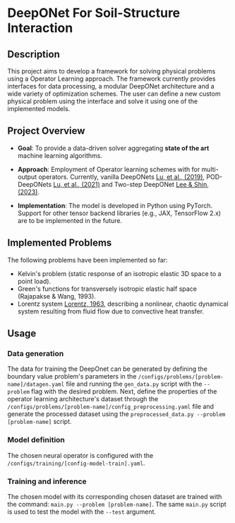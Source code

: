 # DeepONet For Soil-Structure Interaction

## Description

This project aims to develop a framework for solving physical problems using a Operator Learning approach. The framework currently provides interfaces for data processing, a modular DeepONet architecture and a wide variety of optimization schemes. The user can define a new custom physical problem using the interface and solve it using one of the implemented models.

## Project Overview

- **Goal**: To provide a data-driven solver aggregating **state of the art** machine learning algorithms.

- **Approach**: Employment of Operator learning schemes with for multi-output operators. Currently, vanilla DeepONets [Lu, et al., (2019)](https://arxiv.org/abs/1910.03193), POD-DeepONets [Lu, et al., (2021)](https://arxiv.org/abs/2111.05512) and Two-step DeepONet [Lee & Shin, (2023)](https://arxiv.org/abs/2309.01020).
  
- **Implementation**: The model is developed in Python using PyTorch. Support for other tensor backend libraries (e.g., JAX, TensorFlow 2.x) are to be implemented in the future.

## Implemented Problems

The following problems have been implemented so far:

- Kelvin's problem (static response of an isotropic elastic 3D space to a point load).
- Green's functions for transversely isotropic elastic half space (Rajapakse & Wang, 1993).
- Lorentz system [Lorentz, 1963](https://doi.org/10.1175/1520-0469(1963)020%3C0130:DNF%3E2.0.CO;2), describing a nonlinear, chaotic dynamical system resulting from fluid flow due to convective heat transfer.

## Usage

### Data generation

The data for training the DeepOnet can be generated by defining the boundary value problem's parameters in the  `/configs/problems/[problem-name]/datagen.yaml` file and running the `gen_data.py` script with the `--problem` flag with the desired problem. Next, define the properties of the operator learning architecture's dataset through the  `/configs/problems/[problem-name]/config_preprocessing.yaml` file and generate the processed dataset using the `preprocessed_data.py --problem [problem-name]` script.

### Model definition

The chosen neural operator is configured with the `/configs/training/[config-model-train].yaml`.

### Training and inference

The chosen model with its corresponding chosen dataset are trained with the command: `main.py --problem [problem-name]`. The same `main.py` script is used to test the model with the `--test` argument.
